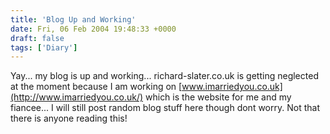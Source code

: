 ```yaml
---
title: 'Blog Up and Working'
date: Fri, 06 Feb 2004 19:48:33 +0000
draft: false
tags: ['Diary']
---
```


Yay... my blog is up and working... richard-slater.co.uk is getting neglected at the moment because I am working on [www.imarriedyou.co.uk](http://www.imarriedyou.co.uk/) which is the website for me and my fiancee... I will still post random blog stuff here though dont worry. Not that there is anyone reading this!